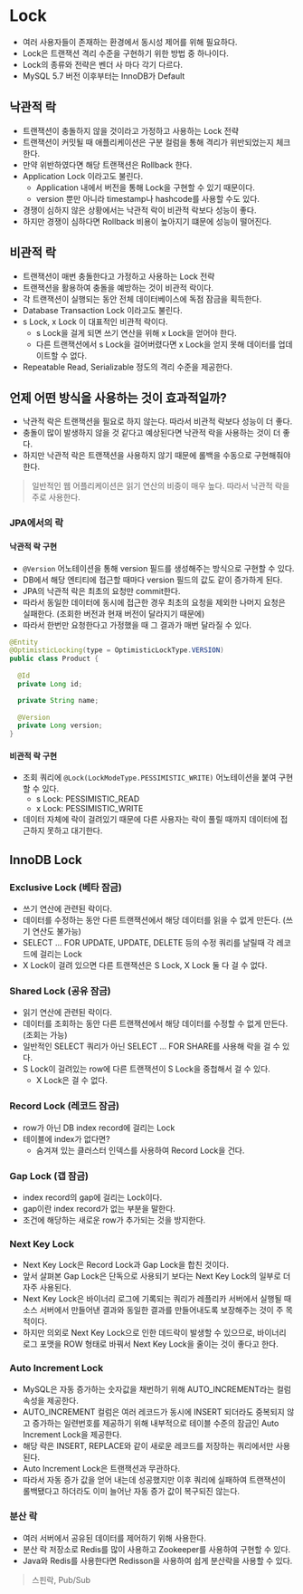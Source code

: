 # Lock
- 여러 사용자들이 존재하는 환경에서 동시성 제어를 위해 필요하다.
- Lock은 트랜잭션 격리 수준을 구현하기 위한 방법 중 하나이다.
- Lock의 종류와 전략은 벤더 사 마다 각기 다르다.
- MySQL 5.7 버전 이후부터는 InnoDB가 Default

## 낙관적 락
- 트랜잭션이 충돌하지 않을 것이라고 가정하고 사용하는 Lock 전략
- 트랜잭션이 커밋될 때 애플리케이션은 구분 컬럼을 통해 격리가 위반되었는지 체크한다.
- 만약 위반하였다면 해당 트랜잭션은 Rollback 한다.
- Application Lock 이라고도 불린다.
  - Application 내에서 버전을 통해 Lock을 구현할 수 있기 때문이다.
  - version 뿐만 아니라 timestamp나 hashcode를 사용할 수도 있다.
- 경쟁이 심하지 않은 상황에서는 낙관적 락이 비관적 락보다 성능이 좋다.
- 하지만 경쟁이 심하다면 Rollback 비용이 높아지기 떄문에 성능이 떨어진다.

## 비관적 락
- 트랜잭션이 매번 충돌한다고 가정하고 사용하는 Lock 전략
- 트랜잭션을 활용하여 충돌을 예방하는 것이 비관적 락이다.
- 각 트랜잭션이 실행되는 동안 전체 데이터베이스에 독점 잠금을 획득한다.
- Database Transaction Lock 이라고도 불린다.
- s Lock, x Lock 이 대표적인 비관적 락이다.
  - s Lock을 걸게 되면 쓰기 연산을 위해 x Lock을 얻어야 한다.
  - 다른 트랜잭션에서 s Lock을 걸어버렸다면 x Lock을 얻지 못해 데이터를 업데이트할 수 없다.
- Repeatable Read, Serializable 정도의 격리 수준을 제공한다.

## 언제 어떤 방식을 사용하는 것이 효과적일까?
- 낙관적 락은 트랜잭션을 필요로 하지 않는다. 따라서 비관적 락보다 성능이 더 좋다.
- 충돌이 많이 발생하지 않을 것 같다고 예상된다면 낙관적 락을 사용하는 것이 더 좋다.
- 하지만 낙관적 락은 트랜잭션을 사용하지 않기 때문에 롤백을 수동으로 구현해줘야 한다.

> 일반적인 웹 어플리케이션은 읽기 연산의 비중이 매우 높다. 따라서 낙관적 락을 주로 사용한다.

### JPA에서의 락
#### 낙관적 락 구현
- `@Version` 어노테이션을 통해 version 필드를 생성해주는 방식으로 구현할 수 있다.
- DB에서 해당 엔티티에 접근할 때마다 version 필드의 값도 같이 증가하게 된다.
- JPA의 낙관적 락은 최초의 요청만 commit한다.
- 따라서 동일한 데이터에 동시에 접근한 경우 최초의 요청을 제외한 나머지 요청은 실패한다. (조회한 버전과 현재 버전이 달라지기 때문에)
- 따라서 한번만 요청한다고 가정했을 때 그 결과가 매번 달라질 수 있다.

```java
@Entity
@OptimisticLocking(type = OptimisticLockType.VERSION)
public class Product {
  
  @Id
  private Long id;

  private String name;
  
  @Version
  private Long version;
}
```

#### 비관적 락 구현
- 조회 쿼리에 `@Lock(LockModeType.PESSIMISTIC_WRITE)` 어노테이션을 붙여 구현할 수 있다.
  - s Lock: PESSIMISTIC_READ
  - x Lock: PESSIMISTIC_WRITE
- 데이터 자체에 락이 걸려있기 때문에 다른 사용자는 락이 풀릴 때까지 데이터에 접근하지 못하고 대기한다.

## InnoDB Lock
### Exclusive Lock (베타 잠금)
- 쓰기 연산에 관련된 락이다.
- 데이터를 수정하는 동안 다른 트랜잭션에서 해당 데이터를 읽을 수 없게 만든다. (쓰기 연산도 불가능)
- SELECT ... FOR UPDATE, UPDATE, DELETE 등의 수정 쿼리를 날릴때 각 레코드에 걸리는 Lock
- X Lock이 걸려 있으면 다른 트랜잭션은 S Lock, X Lock 둘 다 걸 수 없다.

### Shared Lock (공유 잠금)
- 읽기 연산에 관련된 락이다.
- 데이터를 조회하는 동안 다른 트랜잭션에서 해당 데이터를 수정할 수 없게 만든다. (조회는 가능)
- 일반적인 SELECT 쿼리가 아닌 SELECT ... FOR SHARE를 사용해 락을 걸 수 있다.
- S Lock이 걸려있는 row에 다른 트랜잭션이 S Lock을 중첩해서 걸 수 있다.
  - X Lock은 걸 수 없다.

### Record Lock (레코드 잠금)
- row가 아닌 DB index record에 걸리는 Lock
- 테이블에 index가 없다면?
  - 숨겨져 있는 클러스터 인덱스를 사용하여 Record Lock을 건다.

### Gap Lock (갭 잠금)
- index record의 gap에 걸리는 Lock이다.
- gap이란 index record가 없는 부분을 말한다.
- 조건에 해당하는 새로운 row가 추가되는 것을 방지한다.

### Next Key Lock
- Next Key Lock은 Record Lock과 Gap Lock을 합친 것이다.
- 앞서 살펴본 Gap Lock은 단독으로 사용되기 보다는 Next Key Lock의 일부로 더 자주 사용된다.
- Next Key Lock은 바이너리 로그에 기록되는 쿼리가 레플리카 서버에서 실행될 때 소스 서버에서 만들어낸 결과와 동일한 결과를 만들어내도록 보장해주는 것이 주 목적이다.
- 하지만 의외로 Next Key Lock으로 인한 데드락이 발생할 수 있으므로, 바이너리 로그 포맷을 ROW 형태로 바꿔서 Next Key Lock을 줄이는 것이 좋다고 한다.

### Auto Increment Lock
- MySQL은 자동 증가하는 숫자값을 채번하기 위해 AUTO_INCREMENT라는 컬럼 속성을 제공한다.
- AUTO_INCREMENT 컬럼은 여러 레코드가 동시에 INSERT 되더라도 중복되지 않고 증가하는 일련번호를 제공하기 위해 내부적으로 테이블 수준의 잠금인 Auto Increment Lock을 제공한다.
- 해당 락은 INSERT, REPLACE와 같이 새로운 레코드를 저장하는 쿼리에서만 사용된다.
- Auto Increment Lock은 트랜잭션과 무관하다.
- 따라서 자동 증가 값을 얻어 내는데 성공했지만 이후 쿼리에 실패하여 트랜잭션이 롤백됐다고 하더라도 이미 늘어난 자동 증가 값이 복구되진 않는다.

### 분산 락
- 여러 서버에서 공유된 데이터를 제어하기 위해 사용한다.
- 분산 락 저장소로 Redis를 많이 사용하고 Zookeeper를 사용하여 구현할 수 있다.
- Java와 Redis를 사용한다면 Redisson을 사용하여 쉽게 분산락을 사용할 수 있다.

> 스핀락, Pub/Sub